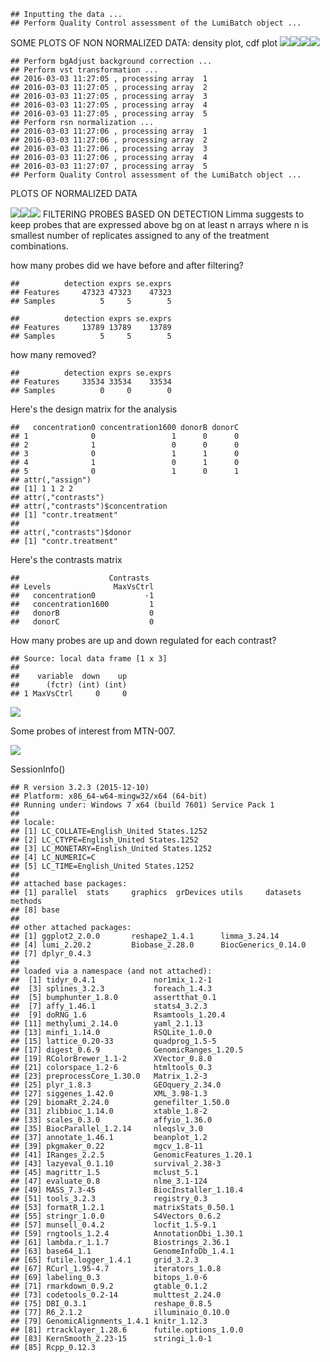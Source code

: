     ## Inputting the data ...
    ## Perform Quality Control assessment of the LumiBatch object ...

SOME PLOTS OF NON NORMALIZED DATA: density plot, cdf plot ![](highest-concentration-analysis_files/figure-markdown_github/unnamed-chunk-3-1.png)<!-- -->![](highest-concentration-analysis_files/figure-markdown_github/unnamed-chunk-3-2.png)<!-- -->![](highest-concentration-analysis_files/figure-markdown_github/unnamed-chunk-3-3.png)<!-- -->![](highest-concentration-analysis_files/figure-markdown_github/unnamed-chunk-3-4.png)<!-- -->

    ## Perform bgAdjust background correction ...
    ## Perform vst transformation ...
    ## 2016-03-03 11:27:05 , processing array  1 
    ## 2016-03-03 11:27:05 , processing array  2 
    ## 2016-03-03 11:27:05 , processing array  3 
    ## 2016-03-03 11:27:05 , processing array  4 
    ## 2016-03-03 11:27:05 , processing array  5 
    ## Perform rsn normalization ...
    ## 2016-03-03 11:27:06 , processing array  1 
    ## 2016-03-03 11:27:06 , processing array  2 
    ## 2016-03-03 11:27:06 , processing array  3 
    ## 2016-03-03 11:27:06 , processing array  4 
    ## 2016-03-03 11:27:07 , processing array  5 
    ## Perform Quality Control assessment of the LumiBatch object ...

PLOTS OF NORMALIZED DATA

![](highest-concentration-analysis_files/figure-markdown_github/unnamed-chunk-4-1.png)<!-- -->![](highest-concentration-analysis_files/figure-markdown_github/unnamed-chunk-4-2.png)<!-- -->![](highest-concentration-analysis_files/figure-markdown_github/unnamed-chunk-4-3.png)<!-- --> FILTERING PROBES BASED ON DETECTION Limma suggests to keep probes that are expressed above bg on at least n arrays where n is smallest number of replicates assigned to any of the treatment combinations.

how many probes did we have before and after filtering?

    ##          detection exprs se.exprs
    ## Features     47323 47323    47323
    ## Samples          5     5        5

    ##          detection exprs se.exprs
    ## Features     13789 13789    13789
    ## Samples          5     5        5

how many removed?

    ##          detection exprs se.exprs
    ## Features     33534 33534    33534
    ## Samples          0     0        0

Here's the design matrix for the analysis

    ##   concentration0 concentration1600 donorB donorC
    ## 1              0                 1      0      0
    ## 2              1                 0      0      0
    ## 3              0                 1      1      0
    ## 4              1                 0      1      0
    ## 5              0                 1      0      1
    ## attr(,"assign")
    ## [1] 1 1 2 2
    ## attr(,"contrasts")
    ## attr(,"contrasts")$concentration
    ## [1] "contr.treatment"
    ## 
    ## attr(,"contrasts")$donor
    ## [1] "contr.treatment"

Here's the contrasts matrix

    ##                    Contrasts
    ## Levels              MaxVsCtrl
    ##   concentration0           -1
    ##   concentration1600         1
    ##   donorB                    0
    ##   donorC                    0

How many probes are up and down regulated for each contrast?

    ## Source: local data frame [1 x 3]
    ## 
    ##    variable  down    up
    ##      (fctr) (int) (int)
    ## 1 MaxVsCtrl     0     0

![](highest-concentration-analysis_files/figure-markdown_github/unnamed-chunk-11-1.png)<!-- -->

Some probes of interest from MTN-007.

![](highest-concentration-analysis_files/figure-markdown_github/unnamed-chunk-12-1.png)<!-- -->

SessionInfo()

    ## R version 3.2.3 (2015-12-10)
    ## Platform: x86_64-w64-mingw32/x64 (64-bit)
    ## Running under: Windows 7 x64 (build 7601) Service Pack 1
    ## 
    ## locale:
    ## [1] LC_COLLATE=English_United States.1252 
    ## [2] LC_CTYPE=English_United States.1252   
    ## [3] LC_MONETARY=English_United States.1252
    ## [4] LC_NUMERIC=C                          
    ## [5] LC_TIME=English_United States.1252    
    ## 
    ## attached base packages:
    ## [1] parallel  stats     graphics  grDevices utils     datasets  methods  
    ## [8] base     
    ## 
    ## other attached packages:
    ## [1] ggplot2_2.0.0       reshape2_1.4.1      limma_3.24.14      
    ## [4] lumi_2.20.2         Biobase_2.28.0      BiocGenerics_0.14.0
    ## [7] dplyr_0.4.3        
    ## 
    ## loaded via a namespace (and not attached):
    ##  [1] tidyr_0.4.1             nor1mix_1.2-1          
    ##  [3] splines_3.2.3           foreach_1.4.3          
    ##  [5] bumphunter_1.8.0        assertthat_0.1         
    ##  [7] affy_1.46.1             stats4_3.2.3           
    ##  [9] doRNG_1.6               Rsamtools_1.20.4       
    ## [11] methylumi_2.14.0        yaml_2.1.13            
    ## [13] minfi_1.14.0            RSQLite_1.0.0          
    ## [15] lattice_0.20-33         quadprog_1.5-5         
    ## [17] digest_0.6.9            GenomicRanges_1.20.5   
    ## [19] RColorBrewer_1.1-2      XVector_0.8.0          
    ## [21] colorspace_1.2-6        htmltools_0.3          
    ## [23] preprocessCore_1.30.0   Matrix_1.2-3           
    ## [25] plyr_1.8.3              GEOquery_2.34.0        
    ## [27] siggenes_1.42.0         XML_3.98-1.3           
    ## [29] biomaRt_2.24.0          genefilter_1.50.0      
    ## [31] zlibbioc_1.14.0         xtable_1.8-2           
    ## [33] scales_0.3.0            affyio_1.36.0          
    ## [35] BiocParallel_1.2.14     nleqslv_3.0            
    ## [37] annotate_1.46.1         beanplot_1.2           
    ## [39] pkgmaker_0.22           mgcv_1.8-11            
    ## [41] IRanges_2.2.5           GenomicFeatures_1.20.1 
    ## [43] lazyeval_0.1.10         survival_2.38-3        
    ## [45] magrittr_1.5            mclust_5.1             
    ## [47] evaluate_0.8            nlme_3.1-124           
    ## [49] MASS_7.3-45             BiocInstaller_1.18.4   
    ## [51] tools_3.2.3             registry_0.3           
    ## [53] formatR_1.2.1           matrixStats_0.50.1     
    ## [55] stringr_1.0.0           S4Vectors_0.6.2        
    ## [57] munsell_0.4.2           locfit_1.5-9.1         
    ## [59] rngtools_1.2.4          AnnotationDbi_1.30.1   
    ## [61] lambda.r_1.1.7          Biostrings_2.36.1      
    ## [63] base64_1.1              GenomeInfoDb_1.4.1     
    ## [65] futile.logger_1.4.1     grid_3.2.3             
    ## [67] RCurl_1.95-4.7          iterators_1.0.8        
    ## [69] labeling_0.3            bitops_1.0-6           
    ## [71] rmarkdown_0.9.2         gtable_0.1.2           
    ## [73] codetools_0.2-14        multtest_2.24.0        
    ## [75] DBI_0.3.1               reshape_0.8.5          
    ## [77] R6_2.1.2                illuminaio_0.10.0      
    ## [79] GenomicAlignments_1.4.1 knitr_1.12.3           
    ## [81] rtracklayer_1.28.6      futile.options_1.0.0   
    ## [83] KernSmooth_2.23-15      stringi_1.0-1          
    ## [85] Rcpp_0.12.3
